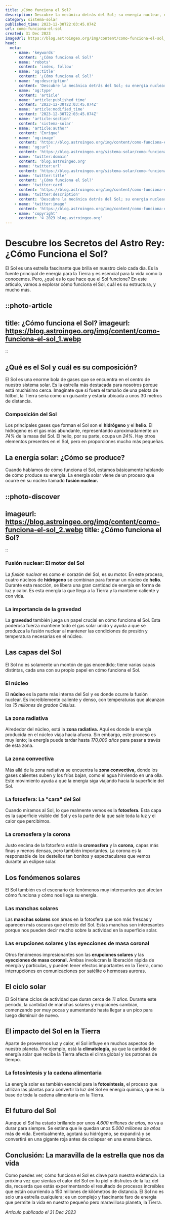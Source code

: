 ```yaml
---
title: ¿Cómo funciona el Sol?
description: Descubre la mecánica detrás del Sol; su energía nuclear, estructura, y cómo sustenta la vida en la Tierra. ¡Ilumina tus conocimientos astronómicos!
category: sistema-solar
published_time: 2023-12-30T22:03:45.074Z
url: como-funciona-el-sol
created: 31 Dec 2023
imageUrl: https://blog.astroingeo.org/img/content/como-funciona-el-sol_1.webp
head:
  meta:
    - name: 'keywords'
      content: '¿Cómo funciona el Sol?'
    - name: 'robots'
      content: 'index, follow'
    - name: 'og:title'
      content: '¿Cómo funciona el Sol?'
    - name: 'og:description'
      content: 'Descubre la mecánica detrás del Sol; su energía nuclear, estructura, y cómo sustenta la vida en la Tierra. ¡Ilumina tus conocimientos astronómicos!'
    - name: 'og:type'
      content: 'article'
    - name: 'article:published_time'
      content: '2023-12-30T22:03:45.074Z'
    - name: 'article:modified_time'
      content: '2023-12-30T22:03:45.074Z'
    - name: 'article:section'
      content: 'sistema-solar'
    - name: 'article:author'
      content: 'Enrique'
    - name: 'og:image'
      content: 'https://blog.astroingeo.org/img/content/como-funciona-el-sol_1.webp'
    - name: 'og:url'
      content: 'https://blog.astroingeo.org/sistema-solar/como-funciona-el-sol'
    - name: 'twitter:domain'
      content: 'blog.astroingeo.org'
    - name: 'twitter:url'
      content: 'https://blog.astroingeo.org/sistema-solar/como-funciona-el-sol'
    - name: 'twitter:title'
      content: '¿Cómo funciona el Sol?'
    - name: 'twitter:card'
      content: 'https://blog.astroingeo.org/img/content/como-funciona-el-sol_1.webp'
    - name: 'twitter:description'
      content: 'Descubre la mecánica detrás del Sol; su energía nuclear, estructura, y cómo sustenta la vida en la Tierra. ¡Ilumina tus conocimientos astronómicos!'
    - name: 'twitter:image'
      content: 'https://blog.astroingeo.org/img/content/como-funciona-el-sol_1.webp'
    - name: 'copyright'
      content: '© 2023 blog.astroingeo.org'
---
```

# Descubre los Secretos del Astro Rey: ¿Cómo Funciona el Sol?

El Sol es una estrella fascinante que brilla en nuestro cielo cada día. Es la fuente principal de energía para la Tierra y es esencial para la vida como la conocemos. Pero, ¿qué es lo que hace que el Sol funcione? En este artículo, vamos a explorar cómo funciona el Sol, cuál es su estructura, y mucho más.

::photo-article
---
title: ¿Cómo funciona el Sol?
imageurl: https://blog.astroingeo.org/img/content/como-funciona-el-sol_1.webp
---
::

## ¿Qué es el Sol y cuál es su composición?

El Sol es una enorme bola de gases que se encuentra en el centro de nuestro sistema solar. Es la estrella más destacada para nosotros porque está muchísimo cerca. Imagínate que si fuera el tamaño de una pelota de fútbol, la Tierra sería como un guisante y estaría ubicada a unos 30 metros de distancia.

### Composición del Sol

Los principales gases que forman el Sol son el **hidrógeno** y el **helio**. El hidrógeno es el gas más abundante, representando aproximadamente un _74%_ de la masa del Sol. El helio, por su parte, ocupa un _24%_. Hay otros elementos presentes en el Sol, pero en proporciones mucho más pequeñas.

## La energía solar: ¿Cómo se produce?

Cuando hablamos de cómo funciona el Sol, estamos básicamente hablando de cómo produce su energía. La energía solar viene de un proceso que ocurre en su núcleo llamado **fusión nuclear.**


::photo-discover
---
imageurl: https://blog.astroingeo.org/img/content/como-funciona-el-sol_2.webp
title: ¿Cómo funciona el Sol?
---
::

### Fusión nuclear: El motor del Sol

La _fusión nuclear_ es como el corazón del Sol, es su motor. En este proceso, cuatro núcleos de **hidrógeno** se combinan para formar un núcleo de **helio**. Durante esta reacción, se libera una gran cantidad de energía en forma de luz y calor. Es esta energía la que llega a la Tierra y la mantiene caliente y con vida.

### La importancia de la gravedad

La **gravedad** también juega un papel crucial en cómo funciona el Sol. Esta poderosa fuerza mantiene todo el gas solar unido y ayuda a que se produzca la fusión nuclear al mantener las condiciones de presión y temperatura necesarias en el núcleo.

## Las capas del Sol

El Sol no es solamente un montón de gas encendido; tiene varias capas distintas, cada una con su propio papel en cómo funciona el Sol.

### El núcleo

El **núcleo** es la parte más interna del Sol y es donde ocurre la fusión nuclear. Es increíblemente caliente y denso, con temperaturas que alcanzan los _15 millones de grados Celsius._

### La zona radiativa

Alrededor del núcleo, está la **zona radiativa.** Aquí es donde la energía producida en el núcleo viaja hacia afuera. Sin embargo, este proceso es muy lento; la energía puede tardar hasta _170,000 años_ para pasar a través de esta zona.

### La zona convectiva

Más allá de la zona radiativa se encuentra la **zona convectiva,** donde los gases calientes suben y los fríos bajan, como el agua hirviendo en una olla. Este movimiento ayuda a que la energía siga viajando hacia la superficie del Sol.

### La fotosfera: La "cara" del Sol

Cuando miramos al Sol, lo que realmente vemos es la **fotosfera.** Esta capa es la superficie visible del Sol y es la parte de la que sale toda la luz y el calor que percibimos.

### La cromosfera y la corona

Justo encima de la fotosfera están la **cromosfera** y la **corona,** capas más finas y menos densas, pero también importantes. La corona es la responsable de los destellos tan bonitos y espectaculares que vemos durante un eclipse solar.

## Los fenómenos solares

El Sol también es el escenario de fenómenos muy interesantes que afectan cómo funciona y cómo nos llega su energía.

### Las manchas solares

Las **manchas solares** son áreas en la fotosfera que son más frescas y aparecen más oscuras que el resto del Sol. Estas manchas son interesantes porque nos pueden decir mucho sobre la actividad en la superficie solar.

### Las erupciones solares y las eyecciones de masa coronal

Otros fenómenos impresionantes son las **erupciones solares** y las **eyecciones de masa coronal.** Ambas involucran la liberación rápida de energía y partículas, y pueden tener efectos importantes en la Tierra, como interrupciones en comunicaciones por satélite o hermosas auroras.

## El ciclo solar

El Sol tiene ciclos de actividad que duran cerca de _11 años._ Durante este periodo, la cantidad de manchas solares y erupciones cambian, comenzando por muy pocas y aumentando hasta llegar a un pico para luego disminuir de nuevo.

## El impacto del Sol en la Tierra

Aparte de proveernos luz y calor, el Sol influye en muchos aspectos de nuestro planeta. Por ejemplo, está la **climatología,** ya que la cantidad de energía solar que recibe la Tierra afecta el clima global y los patrones de tiempo.

### La fotosíntesis y la cadena alimentaria

La energía solar es también esencial para la **fotosíntesis,** el proceso que utilizan las plantas para convertir la luz del Sol en energía química, que es la base de toda la cadena alimentaria en la Tierra.

## El futuro del Sol

Aunque el Sol ha estado brillando por unos _4.600 millones de años,_ no va a durar para siempre. Se estima que le quedan unos _5.000 millones de años_ más de vida. Eventualmente, agotará su hidrógeno, se expandirá y se convertirá en una gigante roja antes de colapsar en una enana blanca.

## Conclusión: La maravilla de la estrella que nos da vida

Como puedes ver, cómo funciona el Sol es clave para nuestra existencia. La próxima vez que sientas el calor del Sol en tu piel o disfrutes de la luz del día, recuerda que estás experimentando el resultado de procesos increíbles que están ocurriendo a 150 millones de kilómetros de distancia. El Sol no es solo una estrella cualquiera; es un complejo y fascinante faro de energía que permite la vida en nuestro pequeño pero maravilloso planeta, la Tierra.

_Artículo publicado el 31 Dec 2023_